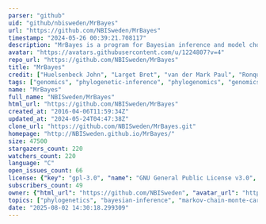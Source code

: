 ```yaml
---
parser: "github"
uid: "github/nbisweden/MrBayes"
url: "https://github.com/NBISweden/MrBayes"
timestamp: "2024-05-26 00:39:21.708117"
description: "MrBayes is a program for Bayesian inference and model choice across a wide range of phylogenetic and evolutionary models. For documentation and downloading the program, please see the home page:"
avatar: "https://avatars.githubusercontent.com/u/1224807?v=4"
repo_url: "https://github.com/NBISweden/MrBayes"
title: "MrBayes"
credit: ["Huelsenbeck John", "Larget Bret", "van der Mark Paul", "Ronquist Fredrik", "Simon Donald"]
tags: ["genomics", "phylogenetic-inference", "phylogenomics", "genomics"]
name: "MrBayes"
full_name: "NBISweden/MrBayes"
html_url: "https://github.com/NBISweden/MrBayes"
created_at: "2016-04-06T11:59:34Z"
updated_at: "2024-05-24T04:47:38Z"
clone_url: "https://github.com/NBISweden/MrBayes.git"
homepage: "http://NBISweden.github.io/MrBayes/"
size: 47500
stargazers_count: 220
watchers_count: 220
language: "C"
open_issues_count: 66
license: {"key": "gpl-3.0", "name": "GNU General Public License v3.0", "spdx_id": "GPL-3.0", "url": "https://api.github.com/licenses/gpl-3.0", "node_id": "MDc6TGljZW5zZTk="}
subscribers_count: 49
owner: {"html_url": "https://github.com/NBISweden", "avatar_url": "https://avatars.githubusercontent.com/u/1224807?v=4", "login": "NBISweden", "type": "Organization"}
topics: ["phylogenetics", "bayesian-inference", "markov-chain-monte-carlo", "research-tool", "bioinformatics"]
date: "2025-08-02 14:30:18.299309"
---
```

